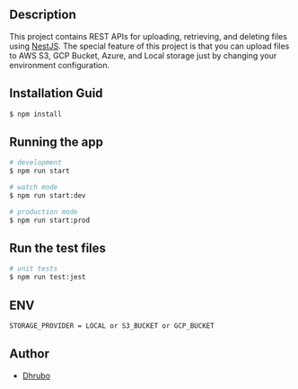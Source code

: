 ## Description

This project contains REST APIs for uploading, retrieving, and deleting files using [NestJS](https://github.com/nestjs/nest).
The special feature of this project is that you can upload files to AWS S3, GCP Bucket, Azure, and Local storage just by changing your environment configuration.

## Installation Guid

```bash
$ npm install
```

## Running the app

```bash
# development
$ npm run start

# watch mode
$ npm run start:dev

# production mode
$ npm run start:prod
```

## Run the test files

```bash
# unit tests
$ npm run test:jest
```

## ENV

```bash
STORAGE_PROVIDER = LOCAL or S3_BUCKET or GCP_BUCKET
```

## Author

- [Dhrubo](https://www.linkedin.com/in/dnsdhrubo/)
